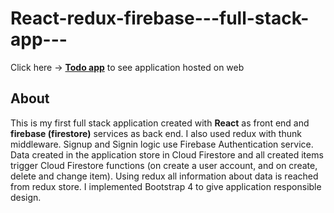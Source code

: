 # React-redux-firebase---full-stack-app---

Click here → **[Todo app](https://todo-app-2e1da.web.app/)** to see application hosted on web

## About
This is my first full stack application created with **React** as front end and **firebase (firestore)** services as back end. I also used redux with thunk middleware. Signup and Signin logic use Firebase Authentication service. Data created in the application store in Cloud Firestore and all created items trigger Cloud Firestore functions (on create a user account, and  on create, delete and change item). Using redux all information about data is reached from redux store. I implemented Bootstrap 4 to give application responsible design.
